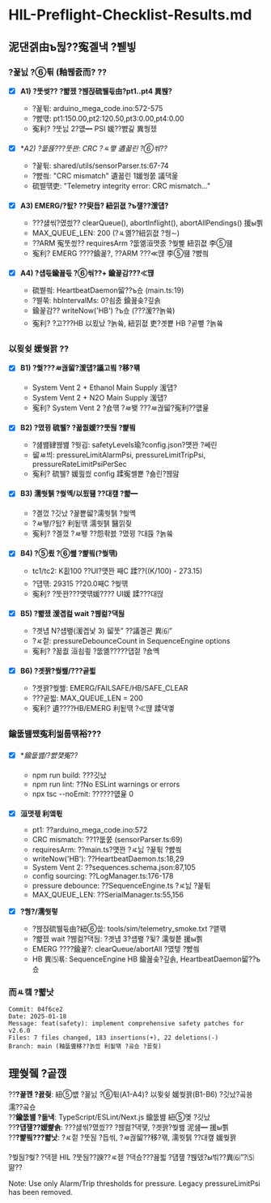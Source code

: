 ﻿# HIL-Preflight-Checklist-Results.md

## 泥댄겕由ъ뒪??寃곌낵 ?붿빟

### ?꾩닔 ?⑥튂 (釉붾줈而? ??

* [x] **A1) ?뚯썾?? ?뺣젰 ?붾젅硫뷀듃由?pt1..pt4 異붽?**
  - ?꾩튂: arduino_mega_code.ino:572-575
  - ?뺤떇: pt1:150.00,pt2:120.50,pt3:0.00,pt4:0.00
  - 寃利? ?뚯닔 2?먮━ PSI 媛??뺤긽 異쒕젰

* [x] **A2) ?뚮뜑???뚯꽌: CRC ?ㅻ쪟 遺꾧린 ?⑥씪??*
  - ?꾩튂: shared/utils/sensorParser.ts:67-74  
  - ?뺤씤: "CRC mismatch" 遺꾧린 1媛쒕쭔 議댁옱
  - 硫붿떆吏: "Telemetry integrity error: CRC mismatch..."

* [x] **A3) EMERG/?딄? ??臾듭? 紐낅졊 ?ъ쟾??湲덉?**
  - ???섏씪?몄씠?? clearQueue(), abortInflight(), abortAllPendings() 援ы쁽
  - MAX_QUEUE_LEN: 200 (?ㅻ옒??紐낅졊 ?쒕∼)
  - ??ARM 寃뚯씠?? requiresArm ?뚮옒洹몃줈 ?쒖뼱 紐낅졊 李⑤떒
  - 寃利? EMERG ????鍮꾩?, ??ARM ???≪떊 李⑤떒 ?뺤씤

* [x] **A4) ?섑듃鍮꾪듃 ?⑥씪??+ 鍮꾩감???≪떊**
  - 硫붿씤: HeartbeatDaemon留??ъ슜 (main.ts:19)
  - ?붿쭊: hbIntervalMs: 0?쇰줈 鍮꾪솢?깊솕
  - 鍮꾩감?? writeNow('HB') ?ъ슜 (???湲??놁쓬)
  - 寃利? ?고???HB 以묐났 ?놁쓬, 紐낅졊 吏?곗뿉 HB ?곹뼢 ?놁쓬

### 以묒슂 媛쒖꽑 ??

* [x] **B1) ?쒗???ㅽ궎留?湲덉?議고빀 ?移?꽦**
  - System Vent 2 + Ethanol Main Supply 湲덉?
  - System Vent 2 + N2O Main Supply 湲덉?
  - 寃利? System Vent 2 ?숈떆 ?ㅽ뵂 ???ㅽ궎留?寃利??먮윭

* [x] **B2) ?몄뀡 硫뷀? ?꾧퀎媛??뚯뒪 ?뺥빀**
  - ?섎뱶肄붾뱶 ?쒓굅: safetyLevels瑜?config.json?먯꽌 ?쎄린
  - 留ㅽ븨: pressureLimitAlarmPsi, pressureLimitTripPsi, pressureRateLimitPsiPerSec
  - 寃利? 硫뷀? 媛믪씠 config 蹂寃쎌뿉 ?숆린?붾맖

* [x] **B3) 濡쒓퉭 ?쒖옉/以묐떒 ??대컢 ?뺣━**
  - ?곌껐 ?깃났 ?꾩뿉留?濡쒓퉭 ?쒖옉
  - ?ㅽ뙣/?딄? 利됱떆 濡쒓퉭 醫낅즺
  - 寃利? ?곌껐 ?ㅽ뙣 ??怨좎븘 ?몄뀡 ?대뜑 ?놁쓬

* [x] **B4) ?⑤룄 ?⑥쐞 ?뺥빀(?쒖떆)**
  - tc1/tc2: K횞100 ??UI?먯꽌 째C 蹂??((K/100) - 273.15)
  - ?덉떆: 29315 ??20.0째C ?쒖떆
  - 寃利? ?뚯꽌???먯떆媛???? UI媛 蹂???대떦

* [x] **B5) ?뺣젰 湲곕컲 wait ?붾컮?댁뒪**
  - ?곗냽 N?섑뵆(湲곕낯 3) 留뚯” ??議곌굔 異⑹”
  - ?ㅼ젙: pressureDebounceCount in SequenceEngine options
  - 寃利? ?꾧퀎 洹쇱쿂 ?뚮옒?????덉젙 ?숈옉

* [x] **B6) ?곗꽑?쒖쐞/???곹븳**
  - ?곗꽑?쒖쐞: EMERG/FAILSAFE/HB/SAFE_CLEAR
  - ???곹븳: MAX_QUEUE_LEN = 200
  - 寃利? 遺????HB/EMERG 利됱떆 ?≪떊 蹂댁옣

### 鍮뚮뱶쨌寃利씲룹떆裕???

* [x] **鍮뚮뱶/?뺤쟻寃??*
  - npm run build: ???깃났
  - npm run lint: ??No ESLint warnings or errors  
  - npx tsc --noEmit: ??????먮윭 0

* [x] **洹몃젟 利앸튃**
  - pt1: ??arduino_mega_code.ino:572
  - CRC mismatch: ??1?뚮쭔 (sensorParser.ts:69)
  - requiresArm: ??main.ts?먯꽌 ?ㅼ닔 ?꾩튂 ?뺤씤
  - writeNow('HB'): ??HeartbeatDaemon.ts:18,29
  - System Vent 2: ??sequences.schema.json:87,105
  - config sourcing: ??LogManager.ts:176-178
  - pressure debounce: ??SequenceEngine.ts ?ㅼ닔 ?꾩튂
  - MAX_QUEUE_LEN: ??SerialManager.ts:55,156

* [x] **?쒕?/濡쒓렇**
  - ?붾젅硫뷀듃由?紐⑥쓽: tools/sim/telemetry_smoke.txt ?앹꽦
  - ?뺣젰 wait ?붾컮?댁뒪: ?곗냽 3?섑뵆 ?됯? 濡쒖쭅 援ы쁽
  - EMERG ????鍮꾩?: clearQueue/abortAll ?몄텧 ?뺤씤
  - HB 異⑸룎: SequenceEngine HB 鍮꾪솢?깊솕, HeartbeatDaemon留??ъ슜

### 而ㅻ컠 ?뺣낫

```
Commit: 04f6ce2
Date: 2025-01-18
Message: feat(safety): implement comprehensive safety patches for v2.6.0
Files: 7 files changed, 183 insertions(+), 22 deletions(-)
Branch: main (釉뚮옖移??놁씠 利됱떆 ?곸슜 ?꾨즺)
```

## 理쒖쥌 ?곹깭

??**?꾩껜 ?꾨즺**: 紐⑤뱺 ?꾩닔 ?⑥튂(A1-A4)? 以묒슂 媛쒖꽑(B1-B6) ?깃났?곸쑝濡??곸슜  
??**鍮뚮뱶 ?듦낵**: TypeScript/ESLint/Next.js 鍮뚮뱶 紐⑤몢 ?깃났  
??**?덉쟾??媛뺥솕**: ???섏씪?몄씠?? ?붾컮?댁떛, ?곗꽑?쒖쐞 泥섎━ 援ы쁽  
??**?뺥빀???뺣낫**: ?ㅼ젙 ?뚯뒪 ?듭씪, ?ㅽ궎留??移?꽦, 濡쒓퉭 ??대컢 媛쒖꽑  

?쒖뒪?쒖? ?댁젣 HIL ?뚯뒪??諛??ㅼ젣 ?댁슜???꾪븳 ?덉쟾 ?붽뎄?ы빆??異⑹”?⑸땲??

Note: Use only Alarm/Trip thresholds for pressure. Legacy pressureLimitPsi has been removed.
